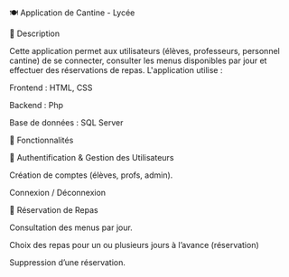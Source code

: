 🍽️ Application de Cantine - Lycée

📌 Description

Cette application permet aux utilisateurs (élèves, professeurs, personnel cantine) de se connecter, consulter les menus disponibles par jour et effectuer des réservations de repas. 
L'application utilise :

Frontend : HTML, CSS

Backend : Php

Base de données : SQL Server

🚀 Fonctionnalités

🔑 Authentification & Gestion des Utilisateurs

Création de comptes (élèves, profs, admin).

Connexion / Déconnexion

📅 Réservation de Repas

Consultation des menus par jour.

Choix des repas pour un ou plusieurs jours à l’avance (réservation)

Suppression d’une réservation.
